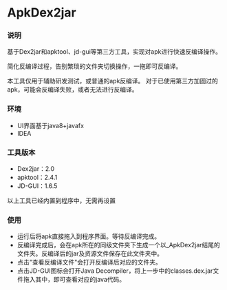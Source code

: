 # ApkDex2jar

### 说明
基于Dex2jar和apktool、jd-gui等第三方工具，实现对apk进行快速反编译操作。

简化反编译过程，告别繁琐的文件夹切换操作，一拖即可反编译。

本工具仅用于辅助研发测试，或普通的apk反编译。
对于已使用第三方加固过的apk，可能会反编译失败，或者无法进行反编译。


### 环境
* UI界面基于java8+javafx
* IDEA

### 工具版本
* Dex2jar：2.0
* apktool：2.4.1
* JD-GUI：1.6.5

以上工具已经内置到程序中，无需再设置


### 使用
* 运行后将apk直接拖入到程序界面。等待反编译完成。
* 反编译完成后，会在apk所在的同级文件夹下生成一个以_ApkDex2jar结尾的文件夹。反编译后的jar及资源文件保存在此文件夹中。
* 点击"查看反编译文件"会打开反编译后对应的文件夹。
* 点击JD-GUI图标会打开Java Decompiler，将上一步中的classes.dex.jar文件拖入其中，即可查看对应的java代码。